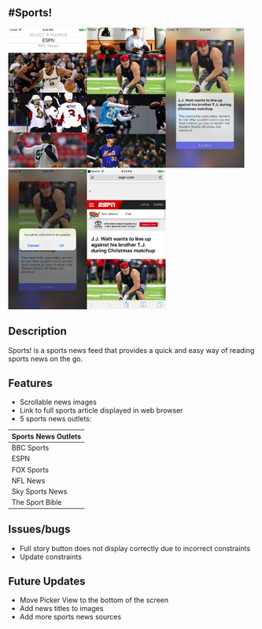 #Sports!
---------------
<img src="/Sports!/Images/home.png" width="160"><img src="/Sports!/Images/home-scroll.png" width="160"><img src="/Sports!/Images/news-details.png" width="160"><img src="/Sports!/Images/news-details-popup.png" width="160"><img src="/Sports!/Images/web-article.png" width="160">

Description
----------------
Sports! is a sports news feed that provides a quick and easy way of reading sports news on the go.

Features
----------------

+ Scrollable news images
+ Link to full sports article displayed in web browser
+ 5 sports news outlets:

Sports News Outlets |
--------------------|
BBC Sports			|
ESPN	   				|
FOX Sports  			|
NFL News			   |
Sky Sports News    |
The Sport Bible     |




Issues/bugs
----------------
+ Full story button does not display correctly due to incorrect constraints
+ Update constraints


Future Updates
----------------
+ Move Picker View to the bottom of the screen
+ Add news titles to images
+ Add more sports news sources